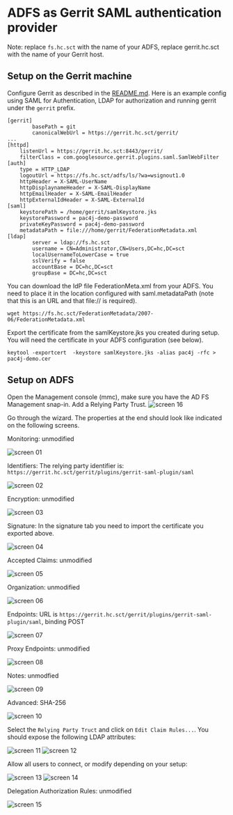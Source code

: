 # ADFS as Gerrit SAML authentication provider

Note: replace `fs.hc.sct` with the name of your ADFS, replace gerrit.hc.sct with the name of your Gerrit host.

## Setup on the Gerrit machine
Configure Gerrit as described in the [README.md](). Here is an example config
using SAML for Authentication, LDAP for authorization and running gerrit under the `gerrit` prefix.

    [gerrit]
            basePath = git
            canonicalWebUrl = https://gerrit.hc.sct/gerrit/
    ...
    [httpd]
        listenUrl = https://gerrit.hc.sct:8443/gerrit/
        filterClass = com.googlesource.gerrit.plugins.saml.SamlWebFilter
    [auth]
        type = HTTP_LDAP
        logoutUrl = https://fs.hc.sct/adfs/ls/?wa=wsignout1.0
        httpHeader = X-SAML-UserName
        httpDisplaynameHeader = X-SAML-DisplayName
        httpEmailHeader = X-SAML-EmailHeader
        httpExternalIdHeader = X-SAML-ExternalId
    [saml]
        keystorePath = /home/gerrit/samlKeystore.jks
        keystorePassword = pac4j-demo-password
        privateKeyPassword = pac4j-demo-password
        metadataPath = file:///home/gerrit/FederationMetadata.xml
    [ldap]
            server = ldap://fs.hc.sct
            username = CN=Administrator,CN=Users,DC=hc,DC=sct
            localUsernameToLowerCase = true
            sslVerify = false
            accountBase = DC=hc,DC=sct
            groupBase = DC=hc,DC=sct

You can download the IdP file FederationMeta.xml from your ADFS. You need to place it
in the location configured with saml.metadataPath (note that this is an URL and that file:// is required).

    wget https://fs.hc.sct/FederationMetadata/2007-06/FederationMetadata.xml


Export the certificate from the samlKeystore.jks you created during setup. You will need the certificate in your ADFS configuration (see below).

    keytool -exportcert  -keystore samlKeystore.jks -alias pac4j -rfc > pac4j-demo.cer

## Setup on ADFS

Open the Management console (mmc), make sure you have the AD FS Management snap-in. Add a Relying Party Trust.
![][screen16]

Go through the wizard. The properties at the end should look like indicated on the following screens.


Monitoring: unmodified

![][screen01]

Identifiers: The relying party identifier is: `https://gerrit.hc.sct/gerrit/plugins/gerrit-saml-plugin/saml`

![][screen02]

Encryption: unmodified

![][screen03]

Signature: In the signature tab you need to import the certificate you exported above.

![][screen04]

Accepted Claims: unmodified

![][screen05]

Organization: unmodified

![][screen06]

Endpoints: URL is `https://gerrit.hc.sct/gerrit/plugins/gerrit-saml-plugin/saml`, binding POST

![][screen07]

Proxy Endpoints: unmodified

![][screen08]

Notes: unmodfied

![][screen09]

Advanced: SHA-256

![][screen10]


Select the `Relying Party Truct` and click on `Edit Claim Rules...`.
You should expose the following LDAP attributes:

![][screen11]
![][screen12]

Allow all users to connect, or modify depending on your setup:

![][screen13]
![][screen14]

Delegation Authorization Rules: unmodified

![][screen15]



[screen01]: images/0.png    "screen 01"
[screen02]: images/1.png    "screen 02"
[screen03]: images/2.png    "screen 03"
[screen04]: images/3.png    "screen 04"
[screen05]: images/4.png    "screen 05"
[screen06]: images/5.png    "screen 06"
[screen07]: images/6.png    "screen 07"
[screen08]: images/7.png    "screen 08"
[screen09]: images/8.png    "screen 09"
[screen10]: images/9.png    "screen 10"
[screen11]: images/10.png   "screen 11"
[screen12]: images/11.png   "screen 12"
[screen13]: images/12.png   "screen 13"
[screen14]: images/13.png   "screen 14"
[screen15]: images/14.png   "screen 15"
[screen16]: images/15.png   "screen 16"









